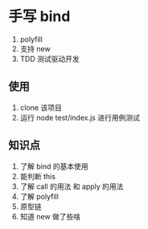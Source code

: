 #  手写 bind 

1. polyfill
2. 支持 new  
3. TDD 测试驱动开发


## 使用 

1. clone 该项目
2. 运行 node test/index.js 进行用例测试

## 知识点

1. 了解 bind 的基本使用
2. 能判断 this 
3. 了解 call 的用法 和 apply 的用法
4. 了解 polyfill
5. 原型链
6. 知道 new 做了些啥